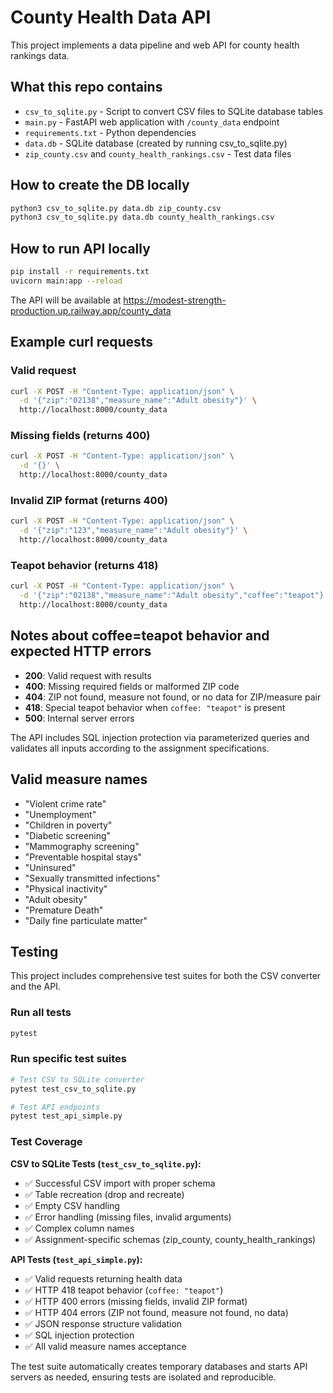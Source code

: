 # County Health Data API

This project implements a data pipeline and web API for county health rankings data.

## What this repo contains

- `csv_to_sqlite.py` - Script to convert CSV files to SQLite database tables
- `main.py` - FastAPI web application with `/county_data` endpoint
- `requirements.txt` - Python dependencies
- `data.db` - SQLite database (created by running csv_to_sqlite.py)
- `zip_county.csv` and `county_health_rankings.csv` - Test data files

## How to create the DB locally

```bash
python3 csv_to_sqlite.py data.db zip_county.csv
python3 csv_to_sqlite.py data.db county_health_rankings.csv
```

## How to run API locally

```bash
pip install -r requirements.txt
uvicorn main:app --reload
```

The API will be available at https://modest-strength-production.up.railway.app/county_data

## Example curl requests

### Valid request
```bash
curl -X POST -H "Content-Type: application/json" \
  -d '{"zip":"02138","measure_name":"Adult obesity"}' \
  http://localhost:8000/county_data
```

### Missing fields (returns 400)
```bash
curl -X POST -H "Content-Type: application/json" \
  -d '{}' \
  http://localhost:8000/county_data
```

### Invalid ZIP format (returns 400)
```bash
curl -X POST -H "Content-Type: application/json" \
  -d '{"zip":"123","measure_name":"Adult obesity"}' \
  http://localhost:8000/county_data
```

### Teapot behavior (returns 418)
```bash
curl -X POST -H "Content-Type: application/json" \
  -d '{"zip":"02138","measure_name":"Adult obesity","coffee":"teapot"}' \
  http://localhost:8000/county_data
```

## Notes about coffee=teapot behavior and expected HTTP errors

- **200**: Valid request with results
- **400**: Missing required fields or malformed ZIP code
- **404**: ZIP not found, measure not found, or no data for ZIP/measure pair
- **418**: Special teapot behavior when `coffee: "teapot"` is present
- **500**: Internal server errors

The API includes SQL injection protection via parameterized queries and validates all inputs according to the assignment specifications.

## Valid measure names

- "Violent crime rate"
- "Unemployment"
- "Children in poverty"
- "Diabetic screening"
- "Mammography screening"
- "Preventable hospital stays"
- "Uninsured"
- "Sexually transmitted infections"
- "Physical inactivity"
- "Adult obesity"
- "Premature Death"
- "Daily fine particulate matter"

## Testing

This project includes comprehensive test suites for both the CSV converter and the API.

### Run all tests
```bash
pytest
```

### Run specific test suites
```bash
# Test CSV to SQLite converter
pytest test_csv_to_sqlite.py

# Test API endpoints
pytest test_api_simple.py
```

### Test Coverage

**CSV to SQLite Tests (`test_csv_to_sqlite.py`):**
- ✅ Successful CSV import with proper schema
- ✅ Table recreation (drop and recreate)
- ✅ Empty CSV handling
- ✅ Error handling (missing files, invalid arguments)
- ✅ Complex column names
- ✅ Assignment-specific schemas (zip_county, county_health_rankings)

**API Tests (`test_api_simple.py`):**
- ✅ Valid requests returning health data
- ✅ HTTP 418 teapot behavior (`coffee: "teapot"`)
- ✅ HTTP 400 errors (missing fields, invalid ZIP format)
- ✅ HTTP 404 errors (ZIP not found, measure not found, no data)
- ✅ JSON response structure validation
- ✅ SQL injection protection
- ✅ All valid measure names acceptance

The test suite automatically creates temporary databases and starts API servers as needed, ensuring tests are isolated and reproducible.
